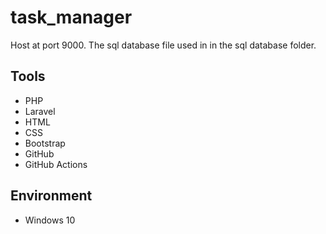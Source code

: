 # task_manager
Host at port 9000. The sql database file used in in the sql database folder.
## Tools
- PHP
- Laravel
- HTML
- CSS
- Bootstrap
- GitHub
- GitHub Actions

## Environment
- Windows 10
